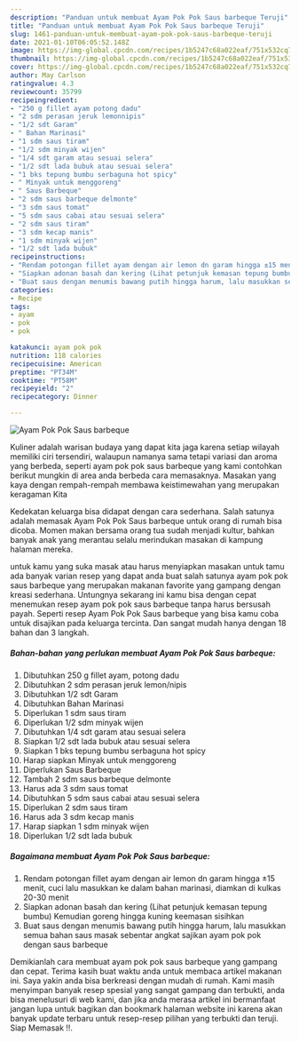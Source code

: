 ```yaml
---
description: "Panduan untuk membuat Ayam Pok Pok Saus barbeque Teruji"
title: "Panduan untuk membuat Ayam Pok Pok Saus barbeque Teruji"
slug: 1461-panduan-untuk-membuat-ayam-pok-pok-saus-barbeque-teruji
date: 2021-01-10T06:05:52.148Z
image: https://img-global.cpcdn.com/recipes/1b5247c68a022eaf/751x532cq70/ayam-pok-pok-saus-barbeque-foto-resep-utama.jpg
thumbnail: https://img-global.cpcdn.com/recipes/1b5247c68a022eaf/751x532cq70/ayam-pok-pok-saus-barbeque-foto-resep-utama.jpg
cover: https://img-global.cpcdn.com/recipes/1b5247c68a022eaf/751x532cq70/ayam-pok-pok-saus-barbeque-foto-resep-utama.jpg
author: May Carlson
ratingvalue: 4.3
reviewcount: 35799
recipeingredient:
- "250 g fillet ayam potong dadu"
- "2 sdm perasan jeruk lemonnipis"
- "1/2 sdt Garam"
- " Bahan Marinasi"
- "1 sdm saus tiram"
- "1/2 sdm minyak wijen"
- "1/4 sdt garam atau sesuai selera"
- "1/2 sdt lada bubuk atau sesuai selera"
- "1 bks tepung bumbu serbaguna hot spicy"
- " Minyak untuk menggoreng"
- " Saus Barbeque"
- "2 sdm saus barbeque delmonte"
- "3 sdm saus tomat"
- "5 sdm saus cabai atau sesuai selera"
- "2 sdm saus tiram"
- "3 sdm kecap manis"
- "1 sdm minyak wijen"
- "1/2 sdt lada bubuk"
recipeinstructions:
- "Rendam potongan fillet ayam dengan air lemon dn garam hingga ±15 menit, cuci lalu masukkan ke dalam bahan marinasi, diamkan di kulkas 20-30 menit"
- "Siapkan adonan basah dan kering (Lihat petunjuk kemasan tepung bumbu) Kemudian goreng hingga kuning keemasan sisihkan"
- "Buat saus dengan menumis bawang putih hingga harum, lalu masukkan semua bahan saus masak sebentar angkat sajikan ayam pok pok dengan saus barbeque"
categories:
- Recipe
tags:
- ayam
- pok
- pok

katakunci: ayam pok pok 
nutrition: 118 calories
recipecuisine: American
preptime: "PT34M"
cooktime: "PT58M"
recipeyield: "2"
recipecategory: Dinner

---
```



![Ayam Pok Pok Saus barbeque](https://img-global.cpcdn.com/recipes/1b5247c68a022eaf/751x532cq70/ayam-pok-pok-saus-barbeque-foto-resep-utama.jpg)

Kuliner adalah warisan budaya yang dapat kita jaga karena setiap wilayah memiliki ciri tersendiri, walaupun namanya sama tetapi variasi dan aroma yang berbeda, seperti ayam pok pok saus barbeque yang kami contohkan berikut mungkin di area anda berbeda cara memasaknya. Masakan yang kaya dengan rempah-rempah membawa keistimewahan yang merupakan keragaman Kita

Kedekatan keluarga bisa didapat dengan cara sederhana. Salah satunya adalah memasak Ayam Pok Pok Saus barbeque untuk orang di rumah bisa dicoba. Momen makan bersama orang tua sudah menjadi kultur, bahkan banyak anak yang merantau selalu merindukan masakan di kampung halaman mereka.



untuk kamu yang suka masak atau harus menyiapkan masakan untuk tamu ada banyak varian resep yang dapat anda buat salah satunya ayam pok pok saus barbeque yang merupakan makanan favorite yang gampang dengan kreasi sederhana. Untungnya sekarang ini kamu bisa dengan cepat menemukan resep ayam pok pok saus barbeque tanpa harus bersusah payah.
Seperti resep Ayam Pok Pok Saus barbeque yang bisa kamu coba untuk disajikan pada keluarga tercinta. Dan sangat mudah hanya dengan 18 bahan dan 3 langkah.


<!--inarticleads1-->

##### Bahan-bahan yang perlukan membuat Ayam Pok Pok Saus barbeque:

1. Dibutuhkan 250 g fillet ayam, potong dadu
1. Dibutuhkan 2 sdm perasan jeruk lemon/nipis
1. Dibutuhkan 1/2 sdt Garam
1. Dibutuhkan  Bahan Marinasi
1. Diperlukan 1 sdm saus tiram
1. Diperlukan 1/2 sdm minyak wijen
1. Dibutuhkan 1/4 sdt garam atau sesuai selera
1. Siapkan 1/2 sdt lada bubuk atau sesuai selera
1. Siapkan 1 bks tepung bumbu serbaguna hot spicy
1. Harap siapkan  Minyak untuk menggoreng
1. Diperlukan  Saus Barbeque
1. Tambah 2 sdm saus barbeque delmonte
1. Harus ada 3 sdm saus tomat
1. Dibutuhkan 5 sdm saus cabai atau sesuai selera
1. Diperlukan 2 sdm saus tiram
1. Harus ada 3 sdm kecap manis
1. Harap siapkan 1 sdm minyak wijen
1. Diperlukan 1/2 sdt lada bubuk




<!--inarticleads2-->

##### Bagaimana membuat  Ayam Pok Pok Saus barbeque:

1. Rendam potongan fillet ayam dengan air lemon dn garam hingga ±15 menit, cuci lalu masukkan ke dalam bahan marinasi, diamkan di kulkas 20-30 menit
1. Siapkan adonan basah dan kering (Lihat petunjuk kemasan tepung bumbu) Kemudian goreng hingga kuning keemasan sisihkan
1. Buat saus dengan menumis bawang putih hingga harum, lalu masukkan semua bahan saus masak sebentar angkat sajikan ayam pok pok dengan saus barbeque




Demikianlah cara membuat ayam pok pok saus barbeque yang gampang dan cepat. Terima kasih buat waktu anda untuk membaca artikel makanan ini. Saya yakin anda bisa berkreasi dengan mudah di rumah. Kami masih menyimpan banyak resep spesial yang sangat gampang dan terbukti, anda bisa menelusuri di web kami, dan jika anda merasa artikel ini bermanfaat jangan lupa untuk bagikan dan bookmark halaman website ini karena akan banyak update terbaru untuk resep-resep pilihan yang terbukti dan teruji. Siap Memasak !!. 
